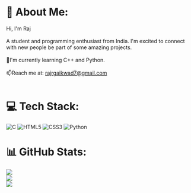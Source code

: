# 💫 About Me:
Hi, I'm Raj<br><br>A student and programming enthusiast from India. I'm excited to connect with new people be part of some amazing projects.<br><br>🌱I'm currently learning C++ and Python.<br><br>📫Reach me at: rajrgaikwad7@gmail.com<br><br>


# 💻 Tech Stack:
![C](https://img.shields.io/badge/c-%2300599C.svg?style=for-the-badge&logo=c&logoColor=white) ![HTML5](https://img.shields.io/badge/html5-%23E34F26.svg?style=for-the-badge&logo=html5&logoColor=white) ![CSS3](https://img.shields.io/badge/css3-%231572B6.svg?style=for-the-badge&logo=css3&logoColor=white) ![Python](https://img.shields.io/badge/python-3670A0?style=for-the-badge&logo=python&logoColor=ffdd54)
# 📊 GitHub Stats:
![](https://github-readme-stats.vercel.app/api?username=Rajz7&theme=onedark&hide_border=false&include_all_commits=false&count_private=false)<br/>
![](https://github-readme-streak-stats.herokuapp.com/?user=Rajz7&theme=onedark&hide_border=false)<br/>
![](https://github-readme-stats.vercel.app/api/top-langs/?username=Rajz7&theme=onedark&hide_border=false&include_all_commits=false&count_private=false&layout=compact)

